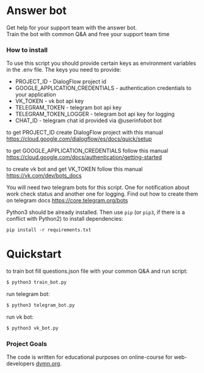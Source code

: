 # Answer bot

Get help for your support team with the answer bot.  
Train the bot with common Q&A and free your support team time

### How to install

To use this script you should provide certain keys as environment variables in the .env file.
The keys you need to provide:
- PROJECT_ID - DialogFlow project id
- GOOGLE_APPLICATION_CREDENTIALS - authentication credentials to your application
- VK_TOKEN - vk bot api key
- TELEGRAM_TOKEN - telegram bot api key
- TELEGRAM_TOKEN_LOGGER - telegram bot api key for logging
- CHAT_ID - telegram chat id provided via @userinfobot bot

to get PROJECT_ID create DialogFlow project with this manual https://cloud.google.com/dialogflow/es/docs/quick/setup

to get GOOGLE_APPLICATION_CREDENTIALS follow this manual https://cloud.google.com/docs/authentication/getting-started

to create vk bot and get VK_TOKEN follow this manual https://vk.com/dev/bots_docs

You will need two telegram bots for this script. One for notification about work check status
and another one for logging. Find out how to create them on telegram docs https://core.telegram.org/bots

Python3 should be already installed. 
Then use `pip` (or `pip3`, if there is a conflict with Python2) to install dependencies:
```
pip install -r requirements.txt
```

# Quickstart

to train bot fill questions.json file with your common Q&A and run script:
```bash
$ python3 train_bot.py
```

run telegram bot:
```bash
$ python3 telegram_bot.py
```

run vk bot:
```bash
$ python3 vk_bot.py
```


### Project Goals

The code is written for educational purposes on online-course for web-developers [dvmn.org](https://dvmn.org/).